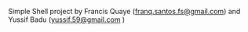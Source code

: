 Simple Shell project by Francis Quaye (franq.santos.fs@gmail.com) and Yussif Badu (yussif.59@gmail.com )

